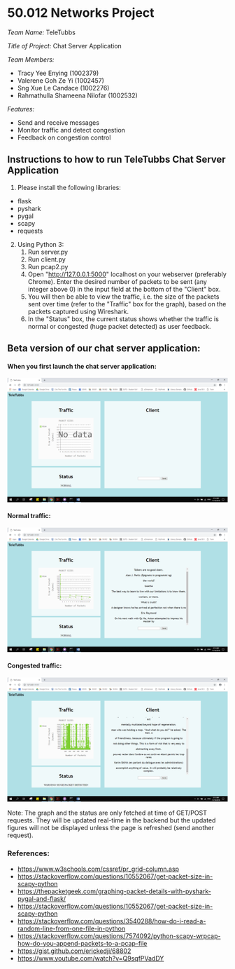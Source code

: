 # 50.012 Networks Project #

*Team Name:* TeleTubbs

*Title of Project:* Chat Server Application

*Team Members:*
* Tracy Yee Enying (1002379)
* Valerene Goh Ze Yi (1002457)
* Sng Xue Le Candace (1002276)
* Rahmathulla Shameena Nilofar (1002532)

*Features:*
* Send and receive messages
* Monitor traffic and detect congestion
* Feedback on congestion control

## Instructions to how to run TeleTubbs Chat Server Application ##

1. Please install the following libraries: 
* flask
* pyshark
* pygal
* scapy
* requests

2. Using Python 3:
    1. Run server.py
    2. Run client.py
    3. Run pcap2.py
    4. Open "http://127.0.0.1:5000" localhost on your webserver (preferably Chrome). Enter the desired number of packets to be sent (any integer above 0) in the input field at the bottom of the "Client" box.
    5. You will then be able to view the traffic, i.e. the size of the packets sent over time (refer to the "Traffic" box for the graph), based on the packets captured using Wireshark.
    6. In the "Status" box, the current status shows whether the traffic is normal or congested (huge packet detected) as user feedback.

## Beta version of our chat server application: ##

#### When you first launch the chat server application: ####

![picture alt](https://github.com/shazii/Network_TeleTubbs/blob/master/screenshots/Final/Launch%20Webpage.png)


#### Normal traffic: ####

![picture alt](https://github.com/shazii/Network_TeleTubbs/blob/master/screenshots/Final/Normal%20Traffic.png)


#### Congested traffic: ####

![picture alt](https://github.com/shazii/Network_TeleTubbs/blob/master/screenshots/Final/Congested%20Traffic.png)


Note: The graph and the status are only fetched at time of GET/POST requests. They will be updated real-time in the backend but the updated figures will not be displayed unless the page is refreshed (send another request).

### References: ###
* https://www.w3schools.com/cssref/pr_grid-column.asp
* https://stackoverflow.com/questions/10552067/get-packet-size-in-scapy-python
* https://thepacketgeek.com/graphing-packet-details-with-pyshark-pygal-and-flask/
* https://stackoverflow.com/questions/10552067/get-packet-size-in-scapy-python
* https://stackoverflow.com/questions/3540288/how-do-i-read-a-random-line-from-one-file-in-python
* https://stackoverflow.com/questions/7574092/python-scapy-wrpcap-how-do-you-append-packets-to-a-pcap-file
* https://gist.github.com/erickedji/68802
* https://www.youtube.com/watch?v=Q9sqfPVadDY
